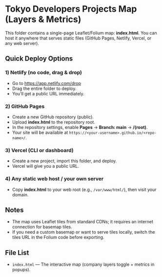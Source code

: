 # Tokyo Developers Projects Map (Layers & Metrics)

This folder contains a single-page Leaflet/Folium map: **index.html**.
You can host it anywhere that serves static files (GitHub Pages, Netlify, Vercel, or any web server).

## Quick Deploy Options

### 1) Netlify (no code, drag & drop)
- Go to https://app.netlify.com/drop
- Drag the entire folder to deploy.
- You'll get a public URL immediately.

### 2) GitHub Pages
- Create a new GitHub repository (public).
- Upload **index.html** to the repository root.
- In the repository settings, enable **Pages** → **Branch: main** → **/(root)**.
- Your site will be available at `https://<your-username>.github.io/<repo-name>/`.

### 3) Vercel (CLI or dashboard)
- Create a new project, import this folder, and deploy.
- Vercel will give you a public URL.

### 4) Any static web host / your own server
- Copy **index.html** to your web root (e.g., `/var/www/html/`), then visit your domain.

## Notes
- The map uses Leaflet tiles from standard CDNs; it requires an internet connection for basemap tiles.
- If you need a custom basemap or want to serve tiles locally, switch the tiles URL in the Folium code before exporting.

## File List
- `index.html` — The interactive map (company layers toggle + metrics in popups).